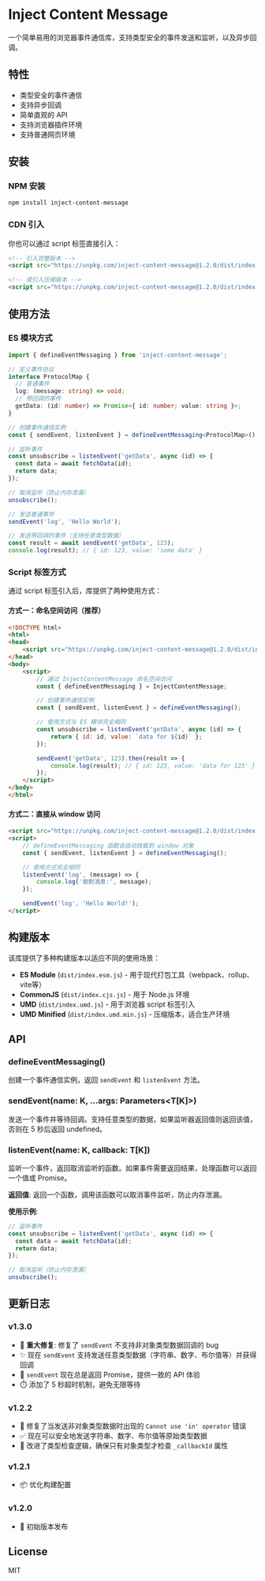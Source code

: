 # Inject Content Message

一个简单易用的浏览器事件通信库，支持类型安全的事件发送和监听，以及异步回调。

## 特性

- 类型安全的事件通信
- 支持异步回调
- 简单直观的 API
- 支持浏览器插件环境
- 支持普通网页环境

## 安装

### NPM 安装

```bash
npm install inject-content-message
```

### CDN 引入

你也可以通过 script 标签直接引入：

```html
<!-- 引入完整版本 -->
<script src="https://unpkg.com/inject-content-message@1.2.0/dist/index.umd.js"></script>

<!-- 或引入压缩版本 -->
<script src="https://unpkg.com/inject-content-message@1.2.0/dist/index.umd.min.js"></script>
```

## 使用方法

### ES 模块方式

```typescript
import { defineEventMessaging } from 'inject-content-message';

// 定义事件协议
interface ProtocolMap {
  // 普通事件
  log: (message: string) => void;
  // 带回调的事件
  getData: (id: number) => Promise<{ id: number; value: string }>;
}

// 创建事件通信实例
const { sendEvent, listenEvent } = defineEventMessaging<ProtocolMap>();

// 监听事件
const unsubscribe = listenEvent('getData', async (id) => {
  const data = await fetchData(id);
  return data;
});

// 取消监听（防止内存泄漏）
unsubscribe();

// 发送普通事件
sendEvent('log', 'Hello World');

// 发送带回调的事件（支持任意类型数据）
const result = await sendEvent('getData', 123);
console.log(result); // { id: 123, value: 'some data' }
```

### Script 标签方式

通过 script 标签引入后，库提供了两种使用方式：

#### 方式一：命名空间访问（推荐）

```html
<!DOCTYPE html>
<html>
<head>
    <script src="https://unpkg.com/inject-content-message@1.2.0/dist/index.umd.min.js"></script>
</head>
<body>
    <script>
        // 通过 InjectContentMessage 命名空间访问
        const { defineEventMessaging } = InjectContentMessage;

        // 创建事件通信实例
        const { sendEvent, listenEvent } = defineEventMessaging();

        // 使用方式与 ES 模块完全相同
        const unsubscribe = listenEvent('getData', async (id) => {
            return { id: id, value: `data for ${id}` };
        });

        sendEvent('getData', 123).then(result => {
            console.log(result); // { id: 123, value: 'data for 123' }
        });
    </script>
</body>
</html>
```

#### 方式二：直接从 window 访问

```html
<script src="https://unpkg.com/inject-content-message@1.2.0/dist/index.umd.min.js"></script>
<script>
    // defineEventMessaging 函数会自动挂载到 window 对象
    const { sendEvent, listenEvent } = defineEventMessaging();

    // 使用方式完全相同
    listenEvent('log', (message) => {
        console.log('收到消息:', message);
    });

    sendEvent('log', 'Hello World!');
</script>
```

## 构建版本

该库提供了多种构建版本以适应不同的使用场景：

- **ES Module** (`dist/index.esm.js`) - 用于现代打包工具（webpack、rollup、vite等）
- **CommonJS** (`dist/index.cjs.js`) - 用于 Node.js 环境
- **UMD** (`dist/index.umd.js`) - 用于浏览器 script 标签引入
- **UMD Minified** (`dist/index.umd.min.js`) - 压缩版本，适合生产环境

## API

### defineEventMessaging<T>()

创建一个事件通信实例，返回 `sendEvent` 和 `listenEvent` 方法。

### sendEvent<K extends keyof T>(name: K, ...args: Parameters<T[K]>)

发送一个事件并等待回调。支持任意类型的数据，如果监听器返回值则返回该值，否则在 5 秒后返回 undefined。

### listenEvent<K extends keyof T>(name: K, callback: T[K])

监听一个事件，返回取消监听的函数。如果事件需要返回结果，处理函数可以返回一个值或 Promise。

**返回值**: 返回一个函数，调用该函数可以取消事件监听，防止内存泄漏。

**使用示例**:
```typescript
// 监听事件
const unsubscribe = listenEvent('getData', async (id) => {
  const data = await fetchData(id);
  return data;
});

// 取消监听（防止内存泄漏）
unsubscribe();
```

## 更新日志

### v1.3.0
- 🐛 **重大修复**: 修复了 `sendEvent` 不支持非对象类型数据回调的 bug
- ✨ 现在 `sendEvent` 支持发送任意类型数据（字符串、数字、布尔值等）并获得回调
- 🔧 `sendEvent` 现在总是返回 Promise，提供一致的 API 体验
- ⏱️ 添加了 5 秒超时机制，避免无限等待

### v1.2.2
- 🐛 修复了当发送非对象类型数据时出现的 `Cannot use 'in' operator` 错误
- ✅ 现在可以安全地发送字符串、数字、布尔值等原始类型数据
- 🔧 改进了类型检查逻辑，确保只有对象类型才检查 `_callbackId` 属性

### v1.2.1
- 📦 优化构建配置

### v1.2.0
- 🎉 初始版本发布

## License

MIT